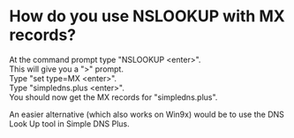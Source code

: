 ﻿---
category: 7
frontpage: false
comments: true
created-utc: 2019-01-01
modified-utc: 2019-01-01
---
# How do you use NSLOOKUP with MX records?

At the command prompt type "NSLOOKUP &lt;enter&gt;".  
This will give you a "&gt;" prompt.  
Type "set type=MX &lt;enter&gt;".  
Type "simpledns.plus &lt;enter&gt;".  
You should now get the MX records for "simpledns.plus".

An easier alternative (which also works on Win9x) would be to use the DNS Look Up tool in Simple DNS Plus.


